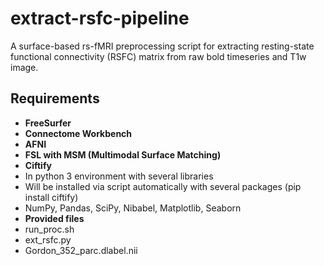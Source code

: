 # extract-rsfc-pipeline
A surface-based rs-fMRI preprocessing script for extracting resting-state functional connectivity (RSFC) matrix from raw bold timeseries and T1w image.

## Requirements
+ **FreeSurfer**
+ **Connectome Workbench**
+ **AFNI**
+ **FSL with MSM (Multimodal Surface Matching)**
+ **Ciftify** 
 + In python 3 environment with several libraries
 + Will be installed via script automatically with several packages (pip install ciftify)
  + NumPy, Pandas, SciPy, Nibabel, Matplotlib, Seaborn
+ **Provided files**
 + run_proc.sh
 + ext_rsfc.py
 + Gordon_352_parc.dlabel.nii
